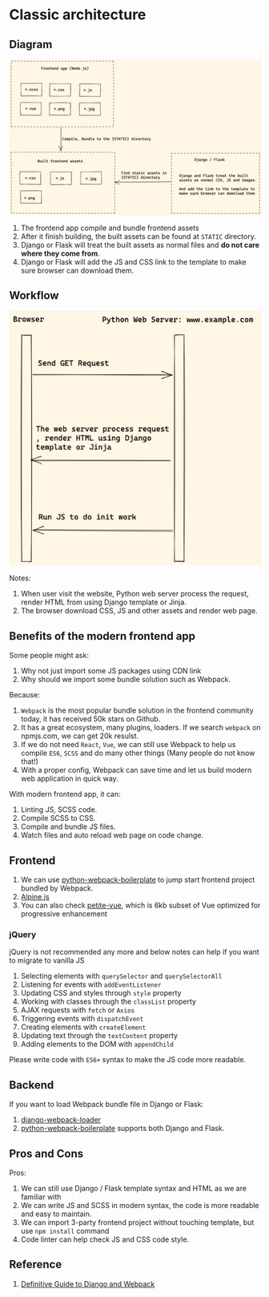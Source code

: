 # Classic architecture

## Diagram

![Build Workflow](images/classic_build.png)

1. The frontend app compile and bundle frontend assets
1. After it finish building, the built assets can be found at `STATIC` directory.
1. Django or Flask will treat the built assets as normal files and **do not care where they come from**.
1. Django or Flask will add the JS and CSS link to the template to make sure browser can download them.

## Workflow

![Classic Workflow](images/classic.png)

Notes:

1. When user visit the website, Python web server process the request, render HTML from using Django template or Jinja.
1. The browser download CSS, JS and other assets and render web page.

## Benefits of the modern frontend app

Some people might ask: 

1. Why not just import some JS packages using CDN link
1. Why should we import some bundle solution such as Webpack.

Because:

1. `Webpack` is the most popular bundle solution in the frontend community today, it has received 50k stars on Github.
1. It has a great ecosystem, many plugins, loaders. If we search `webpack` on npmjs.com, we can get 20k resulst.
1. If we do not need `React`, `Vue`, we can still use Webpack to help us compile `ES6`, `SCSS` and do many other things (Many people do not know that!)
1. With a proper config, Webpack can save time and let us build modern web application in quick way.

With modern frontend app, it can:

1. Linting JS, SCSS code.
1. Compile SCSS to CSS.
1. Compile and bundle JS files.
1. Watch files and auto reload web page on code change.

## Frontend

1. We can use [python-webpack-boilerplate](https://github.com/AccordBox/python-webpack-boilerplate) to jump start frontend project bundled by Webpack.
1. [Alpine.js](https://alpinejs.dev/)
1. You can also check [petite-vue](https://github.com/vuejs/petite-vue), which is 6kb subset of Vue optimized for progressive enhancement

### jQuery

jQuery is not recommended any more and below notes can help if you want to migrate to vanilla JS

1. Selecting elements with `querySelector` and `querySelectorAll`
1. Listening for events with `addEventListener`
1. Updating CSS and styles through `style` property
1. Working with classes through the `classList` property
1. AJAX requests with `fetch` or `Axios`
1. Triggering events with `dispatchEvent`
1. Creating elements with `createElement`
1. Updating text through the `textContent` property
1. Adding elements to the DOM with `appendChild`

Please write code with `ES6+` syntax to make the JS code more readable.

## Backend

If you want to load Webpack bundle file in Django or Flask:

1. [django-webpack-loader](https://github.com/django-webpack/django-webpack-loader)
1. [python-webpack-boilerplate](https://github.com/AccordBox/python-webpack-boilerplate) supports both Django and Flask.

## Pros and Cons

Pros:

1. We can still use Django / Flask template syntax and HTML as we are familiar with
1. We can write JS and SCSS in modern syntax, the code is more readable and easy to maintain.
1. We can import 3-party frontend project without touching template, but use `npm install` command
1. Code linter can help check JS and CSS code style.

## Reference

1. [Definitive Guide to Django and Webpack](https://www.accordbox.com/blog/definitive-guide-django-and-webpack/)
